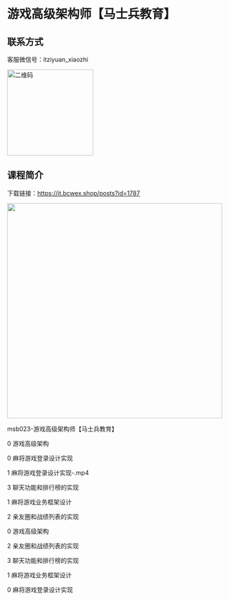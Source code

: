 # 游戏高级架构师【马士兵教育】

## 联系方式

客服微信号：itziyuan_xiaozhi

<img src="https://ziyuanyun.oss-cn-guangzhou.aliyuncs.com/common/20240614073449/666b82192834a.jpg" width="200" height="200" alt="二维码">

## 课程简介

下载链接：https://it.bcwex.shop/posts?id=1787

<img src="https://ziyuanyun.oss-cn-guangzhou.aliyuncs.com/yun/20240515183534/66448ff65981b.jpg" width="500" alt="">

  msb023-游戏高级架构师【马士兵教育】

 0 游戏高级架构

 0 麻将游戏登录设计实现

 1 麻将游戏登录设计实现-.mp4

 3 聊天功能和排行榜的实现

 1 麻将游戏业务框架设计

 2 亲友圈和战绩列表的实现

 0 游戏高级架构

 2 亲友圈和战绩列表的实现

 3 聊天功能和排行榜的实现

 1 麻将游戏业务框架设计

 0 麻将游戏登录设计实现

  
